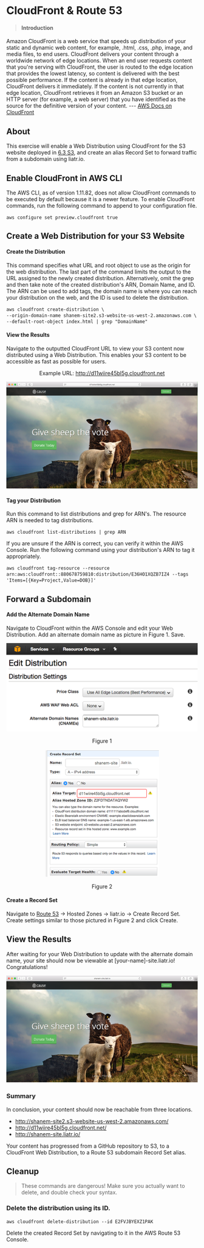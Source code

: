 # CloudFront & Route 53

> #### **Introduction**
Amazon CloudFront is a web service that speeds up distribution of your static and dynamic web content, for example, .html, .css, .php, image, and media files, to end users. CloudFront delivers your content through a worldwide network of edge locations. When an end user requests content that you're serving with CloudFront, the user is routed to the edge location that provides the lowest latency, so content is delivered with the best possible performance. If the content is already in that edge location, CloudFront delivers it immediately. If the content is not currently in that edge location, CloudFront retrieves it from an Amazon S3 bucket or an HTTP server (for example, a web server) that you have identified as the source for the definitive version of your content.
 --- [AWS Docs on CloudFront](https://docs.aws.amazon.com/cloudfront/index.html#lang/en_us)


## About
This exercise will enable a Web Distribution using CloudFront for the S3 website deployed in [6.3 S3](https://devops-bootcamp.liatr.io/#/6/6.3-s3), and create an alias Record Set to forward traffic from a subdomain using liatr.io.

## Enable CloudFront in AWS CLI

The AWS CLI, as of version 1.11.82, does not allow CloudFront commands to be executed by default because it is a newer feature. To enable CloudFront commands, run the following command to append to your configuration file.

```
aws configure set preview.cloudfront true
```

## Create a Web Distribution for your S3 Website
#### Create the Distribution

This command specifies what URL and root object to use as the origin for the web distribution. The last part of the command limits the output to the URL assigned to the newly created distribution. Alternatively, omit the grep and then take note of the created distribution's ARN, Domain Name, and ID. The ARN can be used to add tags, the domain name is where you can reach your distribution on the web, and the ID is used to delete the distribution.

```
aws cloudfront create-distribution \
--origin-domain-name shanem-site2.s3-website-us-west-2.amazonaws.com \
--default-root-object index.html | grep "DomainName"
```

#### View the Results
Navigate to the outputted CloudFront URL to view your S3 content now distributed using a Web Distribution. This enables your S3 content to be accessible as fast as possible for users.

<center>

  Example URL: http://d11wiire45bl5g.cloudfront.net

  ![](../img/sheeps3.png)

</center>

#### Tag your Distribution

Run this command to list distributions and grep for ARN's. The resource ARN is needed to tag distributions.

```
aws cloudfront list-distributions | grep ARN
```

If you are unsure if the ARN is correct, you can verify it within the AWS Console. Run the following command using your distribution's ARN to tag it appropriately.

```
aws cloudfront tag-resource --resource arn:aws:cloudfront::880678759810:distribution/E36HO1XQZB7IZ4 --tags 'Items=[{Key=Project,Value=DOB}]'
```

## Forward a Subdomain

#### Add the Alternate Domain Name

Navigate to CloudFront within the AWS Console and edit your Web Distribution. Add an alternate domain name as picture in Figure 1. Save.

<center>

  ![](../img/editd.png)

  Figure 1

  ![](../img/createrec.png)

  Figure 2

</center>

#### Create a Record Set

Navigate to [Route 53](https://console.aws.amazon.com/route53/) → Hosted Zones → liatr.io → Create Record Set. Create settings similar to those pictured in Figure 2 and click Create.

## View the Results

After waiting for your Web Distribution to update with the alternate domain name, your site should now be viewable at [your-name]-site.liatr.io! Congratulations!

<center>

  ![](../img/viewtheresults.png)

</center>

### Summary

In conclusion, your content should now be reachable from three locations.

 - http://shanem-site2.s3-website-us-west-2.amazonaws.com/
 - http://d11wiire45bl5g.cloudfront.net/
 - http://shanem-site.liatr.io/

Your content has progressed from a GitHub repository to S3, to a CloudFront Web Distribution, to a Route 53 subdomain Record Set alias.

## Cleanup

>These commands are dangerous! Make sure you actually want to delete, and double check your syntax.

### Delete the distribution using its ID.
```
aws cloudfront delete-distribution --id E2FVJBYEXZ1PAK
```
Delete the created Record Set by navigating to it in the AWS Route 53 Console.



